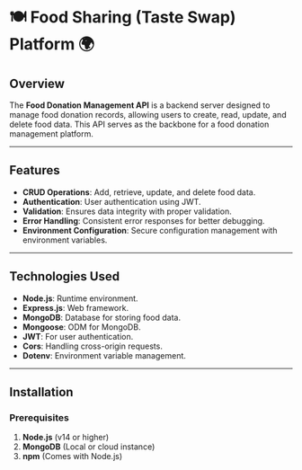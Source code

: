 # 🍽️ **Food Sharing (Taste Swap) Platform** 🌍

## **Overview**
The **Food Donation Management API** is a backend server designed to manage food donation records, allowing users to create, read, update, and delete food data. This API serves as the backbone for a food donation management platform.

---

## **Features**
- **CRUD Operations**: Add, retrieve, update, and delete food data.
- **Authentication**: User authentication using JWT.
- **Validation**: Ensures data integrity with proper validation.
- **Error Handling**: Consistent error responses for better debugging.
- **Environment Configuration**: Secure configuration management with environment variables.

---

## **Technologies Used**
- **Node.js**: Runtime environment.
- **Express.js**: Web framework.
- **MongoDB**: Database for storing food data.
- **Mongoose**: ODM for MongoDB.
- **JWT**: For user authentication.
- **Cors**: Handling cross-origin requests.
- **Dotenv**: Environment variable management.

---

## **Installation**

### **Prerequisites**
1. **Node.js** (v14 or higher)
2. **MongoDB** (Local or cloud instance)
3. **npm** (Comes with Node.js)


